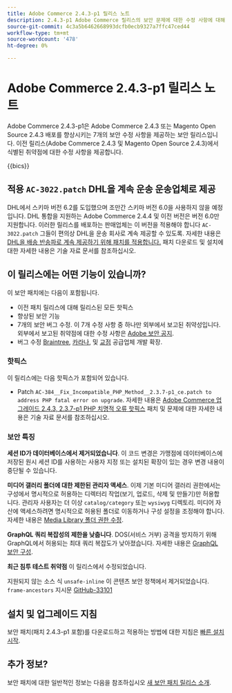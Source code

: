 ```yaml
---
title: Adobe Commerce 2.4.3-p1 릴리스 노트
description: 2.4.3-p1 Adobe Commerce 릴리스의 보안 문제에 대한 수정 사항에 대해 알아봅니다.
source-git-commit: 4c3a5b6462668993dcfb0ecb9327a7ffc47ced44
workflow-type: tm+mt
source-wordcount: '478'
ht-degree: 0%

---
```



# Adobe Commerce 2.4.3-p1 릴리스 노트

Adobe Commerce 2.4.3-p1은 Adobe Commerce 2.4.3 또는 Magento Open Source 2.4.3 배포를 향상시키는 7개의 보안 수정 사항을 제공하는 보안 릴리스입니다. 이전 릴리스(Adobe Commerce 2.4.3 및 Magento Open Source 2.4.3)에서 식별된 취약점에 대한 수정 사항을 제공합니다.

{{bics}}

## 적용 `AC-3022.patch` DHL을 계속 운송 운송업체로 제공

DHL에서 스키마 버전 6.2를 도입했으며 조만간 스키마 버전 6.0을 사용하지 않을 예정입니다. DHL 통합을 지원하는 Adobe Commerce 2.4.4 및 이전 버전은 버전 6.0만 지원합니다. 이러한 릴리스를 배포하는 판매업체는 이 버전을 적용해야 합니다 `AC-3022.patch` 그들이 편의상 DHL을 운송 회사로 계속 제공할 수 있도록. 자세한 내용은 [DHL을 배송 반송파로 계속 제공하기 위해 패치를 적용합니다.](https://support.magento.com/hc/en-us/articles/7707818131597-Apply-a-patch-to-continue-offering-DHL-as-shipping-carrier) 패치 다운로드 및 설치에 대한 자세한 내용은 기술 자료 문서를 참조하십시오.

## 이 릴리스에는 어떤 기능이 있습니까?

이 보안 패치에는 다음이 포함됩니다.

* 이전 패치 릴리스에 대해 릴리스된 모든 핫픽스
* 향상된 보안 기능
* 7개의 보안 버그 수정. 이 7개 수정 사항 중 하나만 외부에서 보고된 취약성입니다. 외부에서 보고된 취약점에 대한 수정 사항은 [Adobe 보안 공지](https://helpx.adobe.com/security/products/magento/apsb21-86.html).
* 버그 수정 [Braintree](https://docs.magento.com/user-guide/payment/braintree.html), [카라나](https://docs.magento.com/user-guide/payment/klarna.html#changes-in-the-latest-release), 및 [교점](https://docs.magento.com/user-guide/tax/vertex.html#changes-in-the-latest-release) 공급업체 개발 확장.

### 핫픽스

이 릴리스에는 다음 핫픽스가 포함되어 있습니다.

* Patch `AC-384__Fix_Incompatible_PHP_Method__2.3.7-p1_ce.patch to address PHP fatal error on upgrade`. 자세한 내용은 [Adobe Commerce 업그레이드 2.4.3, 2.3.7-p1 PHP 치명적 오류 핫픽스](https://support.magento.com/hc/en-us/articles/4408021533069-Adobe-Commerce-upgrade-2-4-3-2-3-7-p1-PHP-Fatal-error-Hotfix) 패치 및 문제에 대한 자세한 내용은 기술 자료 문서를 참조하십시오.

### 보안 특징

**세션 ID가 데이터베이스에서 제거되었습니다**. 이 코드 변경은 가맹점에 데이터베이스에 저장된 원시 세션 ID를 사용하는 사용자 지정 또는 설치된 확장이 있는 경우 변경 내용이 중단될 수 있습니다. <!-- MC-40976-->

**미디어 갤러리 폴더에 대한 제한된 관리자 액세스**. 이제 기본 미디어 갤러리 권한에서는 구성에서 명시적으로 허용하는 디렉터리 작업(보기, 업로드, 삭제 및 만들기)만 허용합니다. 관리자 사용자는 더 이상 `catalog/category` 또는 `wysiwyg` 디렉토리. 미디어 자산에 액세스하려면 명시적으로 허용된 폴더로 이동하거나 구성 설정을 조정해야 합니다. 자세한 내용은 [Media Library 폴더 권한 수정](https://developer.adobe.com/commerce/php/tutorials/backend/modify-image-library-permissions/). <!-- B2B-1897-->

**GraphQL 쿼리 복잡성의 제한을 낮춥니다**. DOS(서비스 거부) 공격을 방지하기 위해 GraphQL에서 허용되는 최대 쿼리 복잡도가 낮아졌습니다. 자세한 내용은 [GraphQL 보안 구성](https://devdocs.magento.com/guides/v2.4/graphql/security-configuration.html). <!-- PWA-1700-->

**최근 침투 테스트 취약점** 이 릴리스에서 수정되었습니다. <!-- MC-42431-->

지원되지 않는 소스 식 `unsafe-inline` 이 콘텐츠 보안 정책에서 제거되었습니다. `frame-ancestors` 지시문 [GitHub-33101](https://github.com/magento/magento2/issues/33101)<!-- MC-42632-->

## 설치 및 업그레이드 지침

보안 패치(패치 2.4.3-p1 포함)를 다운로드하고 적용하는 방법에 대한 지침은 [빠른 설치 시작](../../../installation/composer.md).

## 추가 정보?

보안 패치에 대한 일반적인 정보는 다음을 참조하십시오 [새 보안 패치 릴리스 소개](https://community.magento.com/t5/Magento-DevBlog/Introducing-the-New-Security-Patch-Release/ba-p/141287).
